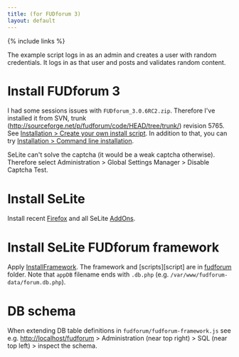 ```yaml
---
title: (for FUDforum 3)
layout: default
---
```

{% include links %}

The example script logs in as an admin and creates a user with random credentials. It logs in as that user and posts and validates random content.

# Install FUDforum 3 #
I had some sessions issues with `FUDforum_3.0.6RC2.zip`. Therefore I've installed it from SVN, trunk (http://sourceforge.net/p/fudforum/code/HEAD/tree/trunk/) revision 5765. See [Installation > Create your own install script](http://cvs.prohost.org/index.php?title=Installation#Create_your_own_install_script). In addition to that, you can try [Installation > Command line installation](http://cvs.prohost.org/index.php?title=Installation#Command_line_installation).

SeLite can't solve the captcha (it would be a weak captcha otherwise). Therefore select Administration > Global Settings Manager > Disable Captcha Test.

# Install SeLite #
Install recent [Firefox](http://www.mozilla.org) and all SeLite [AddOns](AddOns).

# Install SeLite FUDforum framework #
Apply [InstallFramework](InstallFramework). The framework and [scripts][script] are in [fudforum](https://github.com/SeLite/SeLite/tree/master/fudforum) folder. Note that `appDB` filename ends with `.db.php` (e.g. `/var/www/fudforum-data/forum.db.php`).

# DB schema #
When extending DB table definitions in `fudforum/fudforum-framework.js` see e.g. [http://localhost/fudforum](http://localhost/fudforum) > Administration (near top right) > SQL (near top left) > inspect the schema.
